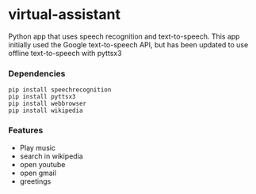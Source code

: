 # virtual-assistant

Python app that uses speech recognition and text-to-speech. This app initially used the Google text-to-speech API, but has been updated to use offline text-to-speech with pyttsx3

### Dependencies
```
pip install speechrecognition
pip install pyttsx3
pip install webbrowser
pip install wikipedia
```
### Features
- Play music
- search in wikipedia
- open youtube
- open gmail
- greetings

